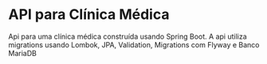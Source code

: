 # API para Clínica Médica
Api para uma clínica médica construída usando Spring Boot.
A api utiliza migrations usando Lombok, JPA, Validation, Migrations com Flyway e Banco MariaDB
